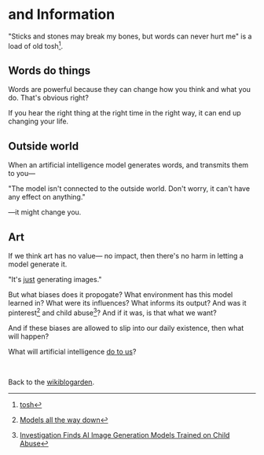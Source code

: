 # and Information

"Sticks and stones may break my bones, but words can never hurt me" is a load of old tosh[^tosh].

## Words do things

Words are powerful because they can change how you think and what you do. That's obvious right? 

If you hear the right thing at the right time in the right way, it can end up changing your life.

## Outside world

When an artificial intelligence model generates words, and transmits them to you—

"The model isn't connected to the outside world. Don't worry, it can't have any effect on anything."

—it might change you.

## Art 

If we think art has no value— no impact, then there's no harm in letting a model generate it. 

"It's [just](https://www.todepond.com/wikiblogarden/better-computing/just/) generating images."

But what biases does it propogate? What environment has this model learned in? What were its influences? What informs its output? And was it pinterest[^data] and child abuse[^abuse]? And if it was, is that what we want?

And if these biases are allowed to slip into our daily existence, then what will happen? 

What will artificial intelligence [do to us](https://www.todepond.com/wikiblogarden/better-computing/worse-computing/artificial-intelligence/)?

<br>

Back to the [wikiblogarden](/wikiblogarden).

[^tosh]: [tosh](https://en.wiktionary.org/wiki/tosh)
[^data]: [Models all the way down](https://knowingmachines.org/models-all-the-way)
[^abuse]: [Investigation Finds AI Image Generation Models Trained on Child Abuse](https://cyber.fsi.stanford.edu/news/investigation-finds-ai-image-generation-models-trained-child-abuse)
